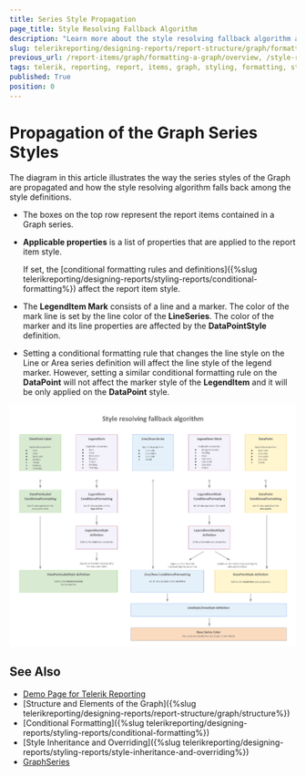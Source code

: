```yaml
---
title: Series Style Propagation
page_title: Style Resolving Fallback Algorithm
description: "Learn more about the style resolving fallback algorithm and the way the styles of the Graph report item are propagated when working with Telerik Reporting."
slug: telerikreporting/designing-reports/report-structure/graph/formatting-a-graph/style-resolving-fallback-algorithm
previous_url: /report-items/graph/formatting-a-graph/overview, /style-resolving-fallback-algorithm
tags: telerik, reporting, report, items, graph, styling, formatting, style, resolving, fallback, algorithm, propagation
published: True
position: 0
---
```


# Propagation of the Graph Series Styles

The diagram in this article illustrates the way the series styles of the Graph are propagated and how the style resolving algorithm falls back among the style definitions.

* The boxes on the top row represent the report items contained in a Graph series.
* __Applicable properties__ is a list of properties that are applied to the report item style.

	If set, the [conditional formatting rules and definitions]({%slug telerikreporting/designing-reports/styling-reports/conditional-formatting%}) affect the report item style.

* The **LegendItem Mark** consists of a line and a marker. The color of the mark line is set by the line color of the **LineSeries**. The color of the marker and its line properties are affected by the **DataPointStyle** definition.
* Setting a conditional formatting rule that changes the line style on the Line or Area series definition will affect the line style of the legend marker. However, setting a similar conditional formatting rule on the **DataPoint** will not affect the marker style of the **LegendItem** and it will be only applied on the **DataPoint** style.

![A Diagram of the Style Resolving Fallback Algorithm Showing how the Series Styles of the Graph are Propagated](images/Graph/StyleResolvingFallbackAlgorithm.png)

## See Also

* [Demo Page for Telerik Reporting](https://demos.telerik.com/reporting)
* [Structure and Elements of the Graph]({%slug telerikreporting/designing-reports/report-structure/graph/structure%})
* [Conditional Formatting]({%slug telerikreporting/designing-reports/styling-reports/conditional-formatting%})
* [Style Inheritance and Overriding]({%slug telerikreporting/designing-reports/styling-reports/style-inheritance-and-overriding%}) 
* [GraphSeries](/api/Telerik.Reporting.GraphSeries)
